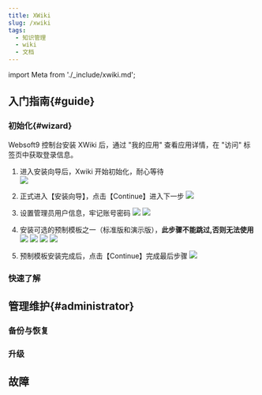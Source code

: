 ```yaml
---
title: XWiki
slug: /xwiki
tags:
  - 知识管理
  - wiki
  - 文档
---
```


import Meta from './_include/xwiki.md';

<Meta name="meta" />

## 入门指南{#guide}

### 初始化{#wizard}

Websoft9 控制台安装 XWiki 后，通过 "我的应用" 查看应用详情，在 "访问" 标签页中获取登录信息。  

1. 进入安装向导后，Xwiki 开始初始化，耐心等待  
    ![](http://libs.websoft9.com/Websoft9/DocsPicture/zh/xwiki/xwiki-initializing-websoft9.png)

2. 正式进入【安装向导】，点击【Continue】进入下一步
    ![](http://libs.websoft9.com/Websoft9/DocsPicture/zh/xwiki/xwiki-install-wizard-websoft9.png)

3. 设置管理员用户信息，牢记账号密码
    ![](http://libs.websoft9.com/Websoft9/DocsPicture/zh/xwiki/xwiki-set-admin.png)
    ![](http://libs.websoft9.com/Websoft9/DocsPicture/zh/xwiki/xwiki-admin-install-websoft9.png)

4. 安装可选的预制模板之一（标准版和演示版），**此步骤不能跳过,否则无法使用**
    ![](http://libs.websoft9.com/Websoft9/DocsPicture/zh/xwiki/xwiki-install-flavor1-websoft9.png)
    ![](http://libs.websoft9.com/Websoft9/DocsPicture/zh/xwiki/xwiki-install-flavor2-websoft9.png)
    ![](http://libs.websoft9.com/Websoft9/DocsPicture/zh/xwiki/xwiki-install-flavor3-websoft9.png)
    ![](http://libs.websoft9.com/Websoft9/DocsPicture/zh/xwiki/xwiki-install-flavor4-websoft9.png)

5. 预制模板安装完成后，点击【Continue】完成最后步骤
    ![](http://libs.websoft9.com/Websoft9/DocsPicture/zh/xwiki/xwiki-install-complete-websoft9.png)


### 快速了解

## 管理维护{#administrator}

### 备份与恢复

### 升级

## 故障